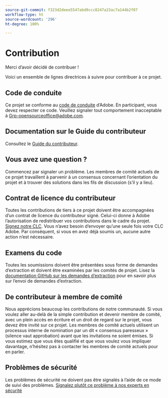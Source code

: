 ```yaml
---
source-git-commit: f323d2deee5547abd0ccc8247a23ac7a144b2f07
workflow-type: ht
source-wordcount: '296'
ht-degree: 100%

---
```

# Contribution

Merci d’avoir décidé de contribuer !

Voici un ensemble de lignes directrices à suivre pour contribuer à ce projet.

## Code de conduite

Ce projet se conforme au [code de conduite](code-of-conduct.md) d’Adobe. En participant,
vous devez respecter ce code. Veuillez signaler tout comportement inacceptable à
[Grp-opensourceoffice@adobe.com](mailto:Grp-opensourceoffice@adobe.com).

## Documentation sur le Guide du contributeur

Consultez le [Guide du contributeur](https://docs.adobe.com/content/help/fr/contributor/contributor-guide/introduction.html).

## Vous avez une question ?

Commencez par signaler un problème. Les membres de comité actuels de ce projet travaillent à parvenir à un consensus
concernant l’orientation du projet et à trouver des solutions
dans les fils de discussion (s’il y a lieu).

## Contrat de licence du contributeur

Toutes les contributions de tiers à ce projet doivent être accompagnées d’un
contrat de licence du contributeur signé. Celui-ci donne à Adobe l’autorisation de redistribuer vos contributions
dans le cadre du projet. [Signez notre CLC](http://opensource.adobe.com/cla.html). Vous n’avez besoin d’envoyer qu’une seule fois votre CLC Adobe. Par conséquent, si vous en avez déjà soumis un,
aucune autre action n’est nécessaire.

## Examens du code

Toutes les soumissions doivent être présentées sous forme de demandes d’extraction et doivent être examinées par les comités de projet. Lisez la [documentation GitHub sur les demandes d’extraction](https://help.github.com/articles/about-pull-requests/)
pour en savoir plus sur l’envoi de demandes d’extraction.

<!--
Lastly, please follow the [pull request template](PULL_REQUEST_TEMPLATE.md) when
submitting a pull request!
-->

## De contributeur à membre de comité

Nous apprécions beaucoup les contributions de notre communauté. Si vous voulez aller au-delà de la simple contribution et devenir membre de comité, avec un plein accès en écriture et un droit de regard sur le projet, vous devez être invité sur ce projet. Les membres de comité actuels utilisent un processus interne de nomination
par un dit « consensus paresseux » (silence vaut approbation) avant que les invitations
ne soient émises. Si vous estimez que vous êtes qualifié et que vous voulez vous impliquer davantage,
n’hésitez pas à contacter les membres de comité actuels pour en parler.

## Problèmes de sécurité

Les problèmes de sécurité ne doivent pas être signalés à l’aide de ce mode de suivi des problèmes. [Signalez plutôt ce problème à nos experts en sécurité](https://helpx.adobe.com/fr/security/alertus.html)
